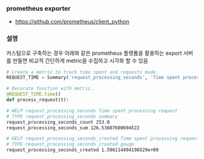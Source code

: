 ### prometheus exporter
- https://github.com/prometheus/client_python


### 설명
커스텀으로 구축하는 경우 아래와 같은 prometheus 플랫폼을 활용하는 export 서버를 만들면 비교적 간단하게 metric을 수집하고 시각화 할 수 있음

```python
# Create a metric to track time spent and requests made.
REQUEST_TIME = Summary('request_processing_seconds', 'Time spent processing request')

# Decorate function with metric.
@REQUEST_TIME.time()
def process_request(t):
```

```sh
# HELP request_processing_seconds Time spent processing request
# TYPE request_processing_seconds summary
request_processing_seconds_count 253.0
request_processing_seconds_sum 126.53607600694522

# HELP request_processing_seconds_created Time spent processing request
# TYPE request_processing_seconds_created gauge
request_processing_seconds_created 1.596114494196529e+09
```